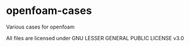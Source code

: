 # openfoam-cases
Various cases for openfoam

All files are licensed under GNU LESSER GENERAL PUBLIC LICENSE v3.0
